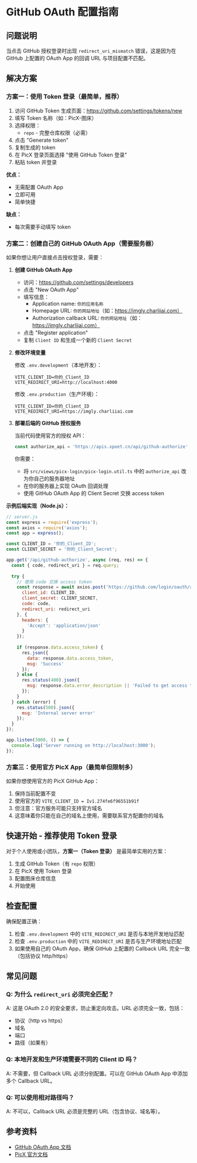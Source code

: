 # GitHub OAuth 配置指南

## 问题说明

当点击 GitHub 授权登录时出现 `redirect_uri_mismatch` 错误，这是因为在 GitHub 上配置的 OAuth App 的回调 URL 与项目配置不匹配。

## 解决方案

### 方案一：使用 Token 登录（最简单，推荐）

1. 访问 GitHub Token 生成页面：https://github.com/settings/tokens/new
2. 填写 Token 名称（如：PicX-图床）
3. 选择权限：
   - `repo` - 完整仓库权限（必需）
4. 点击 "Generate token"
5. 复制生成的 token
6. 在 PicX 登录页面选择 "使用 GitHub Token 登录"
7. 粘贴 token 并登录

**优点：** 
- 无需配置 OAuth App
- 立即可用
- 简单快捷

**缺点：**
- 每次需要手动填写 token

### 方案二：创建自己的 GitHub OAuth App（需要服务器）

如果你想让用户直接点击授权登录，需要：

1. **创建 GitHub OAuth App**
   - 访问：https://github.com/settings/developers
   - 点击 "New OAuth App"
   - 填写信息：
     - Application name: `你的应用名称`
     - Homepage URL: `你的网站地址`（如：https://imgly.charliiai.com）
     - Authorization callback URL: `你的网站地址`（如：https://imgly.charliiai.com）
   - 点击 "Register application"
   - 复制 `Client ID` 和生成一个新的 `Client Secret`

2. **修改环境变量**
   
   修改 `.env.development`（本地开发）：
   ```env
   VITE_CLIENT_ID=你的_Client_ID
   VITE_REDIRECT_URI=http://localhost:4000
   ```
   
   修改 `.env.production`（生产环境）：
   ```env
   VITE_CLIENT_ID=你的_Client_ID
   VITE_REDIRECT_URI=https://imgly.charliiai.com
   ```

3. **部署后端的 GitHub 授权服务**

   当前代码使用官方的授权 API：
   ```typescript
   const authorize_api = 'https://apis.xpoet.cn/api/github-authorize'
   ```

   你需要：
   - 将 `src/views/picx-login/picx-login.util.ts` 中的 `authorize_api` 改为你自己的服务器地址
   - 在你的服务器上实现 OAuth 回调处理
   - 使用 GitHub OAuth App 的 Client Secret 交换 access token

**示例后端实现（Node.js）：**

```javascript
// server.js
const express = require('express');
const axios = require('axios');
const app = express();

const CLIENT_ID = '你的_Client_ID';
const CLIENT_SECRET = '你的_Client_Secret';

app.get('/api/github-authorize', async (req, res) => {
  const { code, redirect_uri } = req.query;
  
  try {
    // 使用 code 交换 access token
    const response = await axios.post('https://github.com/login/oauth/access_token', {
      client_id: CLIENT_ID,
      client_secret: CLIENT_SECRET,
      code: code,
      redirect_uri: redirect_uri
    }, {
      headers: {
        'Accept': 'application/json'
      }
    });
    
    if (response.data.access_token) {
      res.json({
        data: response.data.access_token,
        msg: 'Success'
      });
    } else {
      res.status(400).json({
        msg: response.data.error_description || 'Failed to get access token'
      });
    }
  } catch (error) {
    res.status(500).json({
      msg: 'Internal server error'
    });
  }
});

app.listen(3000, () => {
  console.log('Server running on http://localhost:3000');
});
```

### 方案三：使用官方 PicX App（最简单但限制多）

如果你想使用官方的 PicX GitHub App：

1. 保持当前配置不变
2. 使用官方的 `VITE_CLIENT_ID = Iv1.274fe6f96551b91f`
3. 但注意：官方服务可能只支持官方域名
4. 这意味着你只能在自己的域名上使用，需要联系官方配置你的域名

## 快速开始 - 推荐使用 Token 登录

对于个人使用或小团队，**方案一（Token 登录）** 是最简单实用的方案：

1. 生成 GitHub Token（有 `repo` 权限）
2. 在 PicX 使用 Token 登录
3. 配置图床仓库信息
4. 开始使用

## 检查配置

确保配置正确：

1. 检查 `.env.development` 中的 `VITE_REDIRECT_URI` 是否与本地开发地址匹配
2. 检查 `.env.production` 中的 `VITE_REDIRECT_URI` 是否与生产环境地址匹配
3. 如果使用自己的 OAuth App，确保 GitHub 上配置的 Callback URL 完全一致（包括协议 http/https）

## 常见问题

### Q: 为什么 `redirect_uri` 必须完全匹配？

A: 这是 OAuth 2.0 的安全要求，防止重定向攻击。URL 必须完全一致，包括：
- 协议（http vs https）
- 域名
- 端口
- 路径（如果有）

### Q: 本地开发和生产环境需要不同的 Client ID 吗？

A: 不需要，但 Callback URL 必须分别配置。可以在 GitHub OAuth App 中添加多个 Callback URL。

### Q: 可以使用相对路径吗？

A: 不可以，Callback URL 必须是完整的 URL（包含协议、域名等）。

## 参考资料

- [GitHub OAuth App 文档](https://docs.github.com/en/apps/oauth-apps/building-oauth-apps/authorizing-oauth-apps)
- [PicX 官方文档](https://picx-docs.xpoet.cn)

